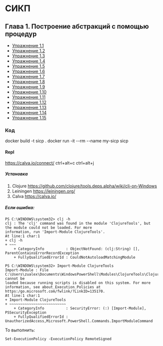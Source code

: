 # СИКП

## Глава 1. Построение абстракций с помощью процедур
 - [Упражнение 1.1](1/1.1.md)
 - [Упражнение 1.2](1/1.2.md)
 - [Упражнение 1.3](1/1.3.md)
 - [Упражнение 1.4](1/1.4.md)
 - [Упражнение 1.5](1/1.5.md)
 - [Упражнение 1.6](1/1.6.md)
 - [Упражнение 1.7](1/1.7.md)
 - [Упражнение 1.8](1/1.8.md)
 - [Упражнение 1.9](1/1.9.md)
 - [Упражнение 1.10](1/1.10.md)
 - [Упражнение 1.11](1/1.11.md)
 - [Упражнение 1.12](1/1.12.md)
 - [Упражнение 1.13](1/1.13.md)
 - [Упражнение 1.14](1/1.14.md)
 - [Упражнение 1.15](1/1.15.md)

### Код

docker build -t sicp .
docker run -it --rm --name my-sicp sicp

#### Repl
https://calva.io/connect/
ctrl+alt+c ctrl+alt+j

##### Установка
1. Clojure https://github.com/clojure/tools.deps.alpha/wiki/clj-on-Windows
2. Leiningen https://leiningen.org/
3. Calva https://calva.io/

##### Если ошибка:
```
PS C:\WINDOWS\system32> clj -h
clj : The 'clj' command was found in the module 'ClojureTools', but the module could not be loaded. For more
information, run 'Import-Module ClojureTools'.
At line:1 char:1
+ clj -h
+ ~~~
    + CategoryInfo          : ObjectNotFound: (clj:String) [], ParentContainsErrorRecordException
    + FullyQualifiedErrorId : CouldNotAutoloadMatchingModule

PS C:\WINDOWS\system32> Import-Module ClojureTools
Import-Module : File C:\Users\zualex\Documents\WindowsPowerShell\Modules\ClojureTools\ClojureTools.psm1 cannot be
loaded because running scripts is disabled on this system. For more information, see about_Execution_Policies at
https:/go.microsoft.com/fwlink/?LinkID=135170.
At line:1 char:1
+ Import-Module ClojureTools
+ ~~~~~~~~~~~~~~~~~~~~~~~~~~
    + CategoryInfo          : SecurityError: (:) [Import-Module], PSSecurityException
    + FullyQualifiedErrorId : UnauthorizedAccess,Microsoft.PowerShell.Commands.ImportModuleCommand
```

То выполнить:
```
Set-ExecutionPolicy -ExecutionPolicy RemoteSigned
```